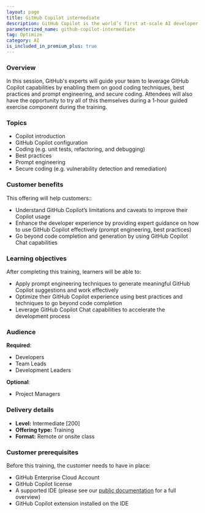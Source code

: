 ```yaml
---
layout: page
title: GitHub Copilot intermediate
description: GitHub Copilot is the world’s first at-scale AI developer tool. Sitting within the editor as a simple extension, GitHub Copilot draws context from a developer’s code to suggest new lines, entire functions, tests, and even complex algorithms.
parameterized_name: github-copilot-intermediate
tag: Optimize
category: AI
is_included_in_premium_plus: true
---
```


### Overview

In this session, GitHub's experts will guide your team to leverage GitHub Copilot capabilities by enabling them on good coding techniques, best practices and prompt engineering, and secure coding. Attendees will also have the opportunity to try all of this themselves during a 1-hour guided exercise component during the training.

### Topics

* Copilot introduction  
* GitHub Copilot configuration  
* Coding (e.g. unit tests, refactoring, and debugging)  
* Best practices  
* Prompt engineering  
* Secure coding (e.g. vulnerability detection and remediation)

### Customer benefits

This offering will help customers::

* Understand GitHub Copilot’s limitations and caveats to improve their Copilot usage  
* Enhance the developer experience by providing expert guidance on how to use GitHub Copilot effectively (prompt engineering, best practices)  
* Go beyond code completion and generation by using GitHub Copilot Chat capabilities

### Learning objectives

After completing this training, learners will be able to: 

* Apply prompt engineering techniques to generate meaningful GitHub Copilot suggestions and work effectively  
* Optimize their GitHub Copilot experience using best practices and techniques to go beyond code completion  
* Leverage GitHub Copilot Chat capabilities to accelerate the development process

### Audience

**Required**:

* Developers  
* Team Leads  
* Development Leaders

**Optional**:

* Project Managers

### Delivery details

* **Level:** Intermediate \[200\]  
* **Offering type:** Training  
* **Format:** Remote or onsite class  

### Customer prerequisites

Before this training, the customer needs to have in place:

* GitHub Enterprise Cloud Account  
* GitHub Copilot license  
* A supported IDE (please see our [public documentation](https://docs.github.com/en/enterprise-cloud@latest/copilot/getting-started-with-github-copilot) for a full overview)  
* GitHub Copilot extension installed on the IDE
